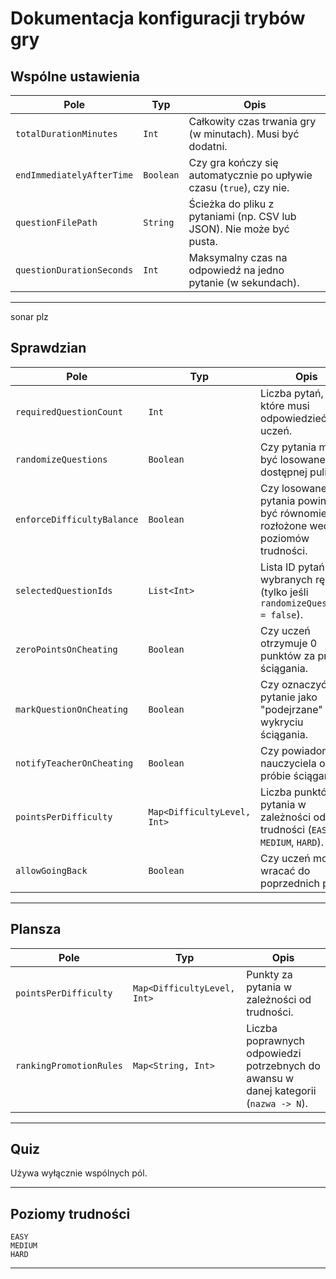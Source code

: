 #  Dokumentacja konfiguracji trybów gry

##  Wspólne ustawienia
| Pole                      | Typ       | Opis                                                                 |
| ------------------------- | --------- | -------------------------------------------------------------------- |
| `totalDurationMinutes`    | `Int`     | Całkowity czas trwania gry (w minutach). Musi być dodatni.           |
| `endImmediatelyAfterTime` | `Boolean` | Czy gra kończy się automatycznie po upływie czasu (`true`), czy nie. |
| `questionFilePath`        | `String`  | Ścieżka do pliku z pytaniami (np. CSV lub JSON). Nie może być pusta. |
| `questionDurationSeconds` | `Int`     | Maksymalny czas na odpowiedź na jedno pytanie (w sekundach).         |

---
sonar plz
##  Sprawdzian 

| Pole                       | Typ                         | Opis                                                                               |
| -------------------------- | --------------------------- | ---------------------------------------------------------------------------------- |
| `requiredQuestionCount`    | `Int`                       | Liczba pytań, na które musi odpowiedzieć uczeń.                                    |
| `randomizeQuestions`       | `Boolean`                   | Czy pytania mają być losowane z dostępnej puli.                                    |
| `enforceDifficultyBalance` | `Boolean`                   | Czy losowane pytania powinny być równomiernie rozłożone według poziomów trudności. |
| `selectedQuestionIds`      | `List<Int>`                 | Lista ID pytań wybranych ręcznie (tylko jeśli `randomizeQuestions = false`).       |
| `zeroPointsOnCheating`     | `Boolean`                   | Czy uczeń otrzymuje 0 punktów za próbę ściągania.                                  |
| `markQuestionOnCheating`   | `Boolean`                   | Czy oznaczyć pytanie jako "podejrzane" przy wykryciu ściągania.                    |
| `notifyTeacherOnCheating`  | `Boolean`                   | Czy powiadomić nauczyciela o próbie ściągania.                                     |
| `pointsPerDifficulty`      | `Map<DifficultyLevel, Int>` | Liczba punktów za pytania w zależności od trudności (`EASY`, `MEDIUM`, `HARD`).    |
| `allowGoingBack`           | `Boolean`                   | Czy uczeń może wracać do poprzednich pytań.                                        |

---

##  Plansza 

| Pole                    | Typ                         | Opis                                                                                 |
| ----------------------- | --------------------------- | ------------------------------------------------------------------------------------ |
| `pointsPerDifficulty`   | `Map<DifficultyLevel, Int>` | Punkty za pytania w zależności od trudności.                                         |
| `rankingPromotionRules` | `Map<String, Int>`          | Liczba poprawnych odpowiedzi potrzebnych do awansu w danej kategorii (`nazwa -> N`). |

---

##  Quiz

 Używa wyłącznie wspólnych pól.


---

##  Poziomy trudności 

```
EASY
MEDIUM
HARD
```

---

